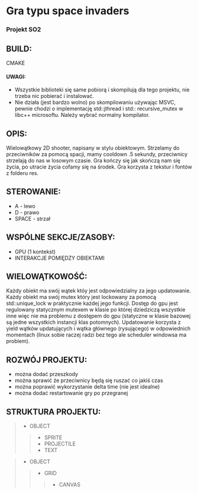 # Gra typu space invaders

### Projekt SO2

## BUILD:

CMAKE

#### UWAGI:

- Wszystkie biblioteki się same pobiorą i skompilują dla tego projektu, nie trzeba nic pobierać i instalować.
- Nie działa (jest bardzo wolno) po skompilowaniu używając MSVC, pewnie chodzi o implementację std::jthread i std::
  recursive_mutex w libc++
  microsoftu. Należy wybrać normalny kompilator.

## OPIS:

Wielowątkowy 2D shooter, napisany w stylu obiektowym. Strzelamy do przeciwników za pomocą spacji, mamy cooldown .5
sekundy, przeciwnicy strzelają do nas w losowym czasie. Gra kończy się jak skończą nam się życia, po utracie życia
cofamy się na środek. Gra korzysta z tekstur i fontów z folderu res.

## STEROWANIE:

- A - lewo
- D - prawo
- SPACE - strzał

## WSPÓLNE SEKCJE/ZASOBY:

- GPU (1 kontekst)
- INTERAKCJE POMIĘDZY OBIEKTAMI

## WIELOWĄTKOWOŚĆ:

Każdy obiekt ma swój wątek któy jest odpowiedzialny za jego updatowanie. Każdy obiekt ma swój mutex który jest lockowany
za pomocą std::unique_lock w praktycznie każdej jego funkcji. Dostęp do gpu jest regulowany statycznym mutexem w klasie
po której dziedziczą wszystkie inne więc nie ma problemu z dostępem do gpu (statyczne w klasie bazowej są jedne
wszystkich instancji klas potomnych). Updatowanie korzysta z yield wątków updatujących i wątka głównego (rysującego) w
odpowiednich momentach (linux sobie raczej radzi bez tego ale scheduler windowsa ma problem).

## ROZWÓJ PROJEKTU:

- można dodać przeszkody
- można sprawić że przeciwnicy będą się ruszać co jakiś czas
- można poprawić wykorzystanie delta time (nie jest idealne)
- można dodać restartowanie gry po przegranej

## STRUKTURA PROJEKTU:
> - OBJECT
>> - SPRITE
>> - PROJECTILE
>> - TEXT

> - OBJECT
>> - GRID
>>> - CANVAS

